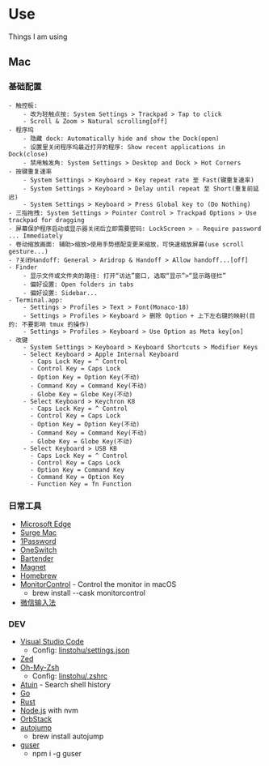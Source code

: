 # Use

Things I am using

## Mac

### 基础配置

```
- 触控板:
    - 改为轻触点按: System Settings > Trackpad > Tap to click
    - Scroll & Zoom > Natural scrolling[off]
- 程序坞
    - 隐藏 dock: Automatically hide and show the Dock(open)
    - 设置里关闭程序坞最近打开的程序: Show recent applications in Dock(close)
    - 禁用触发角: System Settings > Desktop and Dock > Hot Corners
- 按键重复速率
    - System Settings > Keyboard > Key repeat rate 至 Fast(键重复速率)
    - System Settings > Keyboard > Delay until repeat 至 Short(重复前延迟)
    - System Settings > Keyboard > Press Global key to (Do Nothing)
- 三指拖拽: System Settings > Pointer Control > Trackpad Options > Use trackpad for dragging
- 屏幕保护程序启动或显示器关闭后立即需要密码: LockScreen > ☆ Require password ... Immediately
- 卷动缩放画面: 辅助>缩放>使用手势搭配变更来缩放，可快速缩放屏幕(use scroll gesture...)
- ?关闭Handoff: General > Aridrop & Handoff > Allow handoff...[off]
- Finder
    - 显示文件或文件夹的路径: 打开“访达”窗口, 选取“显示”>“显示路径栏”
    - 偏好设置: Open folders in tabs
    - 偏好设置: Sidebar...
- Terminal.app:
    - Settings > Profiles > Text > Font(Monaco·18)
    - Settings > Profiles > Keyboard > 删除 Option + 上下左右键的映射(目的: 不要影响 tmux 的操作)
    - Settings > Profiles > Keyboard > Use Option as Meta key[on]
- 改键
    - System Settings > Keyboard > Keyboard Shortcuts > Modifier Keys
    - Select Keyboard > Apple Internal Keyboard
      - Caps Lock Key = ^ Control
      - Control Key = Caps Lock
      - Option Key = Option Key(不动)
      - Command Key = Command Key(不动)
      - Globe Key = Globe Key(不动)
    - Select Keyboard > Keychron K8
      - Caps Lock Key = ^ Control
      - Control Key = Caps Lock
      - Option Key = Option Key(不动)
      - Command Key = Command Key(不动)
      - Globe Key = Globe Key(不动)
    - Select Keyboard > USB KB
      - Caps Lock Key = ^ Control
      - Control Key = Caps Lock
      - Option Key = Command Key
      - Command Key = Option Key
      - Function Key = fn Function
```

### 日常工具

- [Microsoft Edge](https://www.microsoft.com/edge)
- [Surge Mac](https://nssurge.com/)
- [1Password](https://1password.com/downloads/mac/)
- [OneSwitch](https://fireball.studio/oneswitch/)
- [Bartender](https://www.macbartender.com/)
- [Magnet](https://magnet.crowdcafe.com/)
- [Homebrew](https://brew.sh/)
- [MonitorControl](https://github.com/MonitorControl/MonitorControl) - Control the monitor in macOS
  - brew install --cask monitorcontrol
- [微信输入法](https://z.weixin.qq.com/)

### DEV

- [Visual Studio Code](https://code.visualstudio.com/)
  - Config: [linstohu/settings.json](https://github.com/linstohu/use/blob/main/settings.json)
- [Zed](https://zed.dev/)
- [Oh-My-Zsh](https://ohmyz.sh/)
  - Config: [linstohu/.zshrc](https://github.com/linstohu/use/blob/main/.zshrc)
- [Atuin](https://atuin.sh/) - Search shell history
- [Go](https://go.dev/)
- [Rust](https://www.rust-lang.org/)
- [Node.js](https://nodejs.org/) with nvm
- [OrbStack](https://orbstack.dev/)
- [autojump](https://github.com/wting/autojump)
  - brew install autojump
- [guser](https://github.com/krnsk0/guser)
  - npm i -g guser
